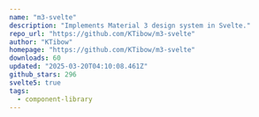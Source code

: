 ```yaml
---
name: "m3-svelte"
description: "Implements Material 3 design system in Svelte."
repo_url: "https://github.com/KTibow/m3-svelte"
author: "KTibow"
homepage: "https://github.com/KTibow/m3-svelte"
downloads: 60
updated: "2025-03-20T04:10:08.461Z"
github_stars: 296
svelte5: true
tags: 
  - component-library
---
```

